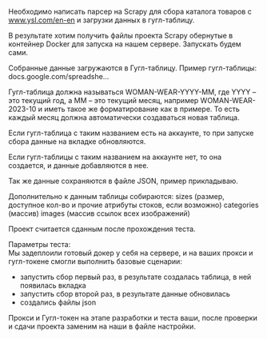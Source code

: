 <!-- Парсер сайта www.ysl.com/en-en  -->

Необходимо написать парсер на Scrapy для сбора каталога товаров с www.ysl.com/en-en и загрузки данных в гугл-таблицу. 

<!-- Берем только английскую версии и только женскую одежду.  -->

В результате хотим получить файлы проекта Scrapy обернутые в контейнер Docker для запуска на нашем сервере. Запускать будем сами. 

Собранные данные загружаются в Гугл-таблицу. Пример гугл-таблицы: docs.google.com/spreadshe... 

Гугл-таблица должна называться WOMAN-WEAR-YYYY-MM, где YYYY – это текущий год, а MM – это текущий месяц, например WOMAN-WEAR-2023-10 и иметь такое же форматирование как в примере. То есть каждый месяц должна автоматически создаваться новая таблица. 

Если гугл-таблица с таким названием есть на аккаунте, то при запуске сбора данные на вкладке обновляются.  

Если гугл-таблицы с таким названием на аккаунте нет, то она создается, и данные добавляются в нее. 

Так же данные сохраняются в файле JSON, пример прикладываю. 

Дополнительно к данным таблицы собираются: 
sizes (размер, доступное кол-во и прочие атрибуты стоков, если возможно) 
categories (массив) 
images (массив ссылок всех изображений) 

Проект считается сданным после прохождения теста.  

Параметры теста:  
Мы задеплоили готовый докер у себя на сервере, и на ваших прокси и гугл-токене смогли выполнить базовые сценарии:  
- запустить сбор первый раз, в результате создалась таблица, в ней появилась вкладка 
- запустить сбор второй раз, в результате данные обновилась 
- создались файлы json    

Прокси и Гугл-токен на этапе разработки и теста ваши, после проверки и сдачи проекта заменим на наши в файле настройки.